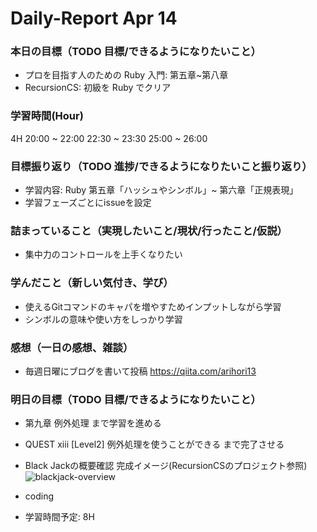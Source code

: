 # Daily-Report Apr 14

### 本日の目標（TODO 目標/できるようになりたいこと）
- プロを目指す人のための Ruby 入門: 第五章~第八章
- RecursionCS: 初級を Ruby でクリア

### 学習時間(Hour)
4H
20:00 ~ 22:00
22:30 ~ 23:30
25:00 ~ 26:00

### 目標振り返り（TODO 進捗/できるようになりたいこと振り返り）
- 学習内容:
    Ruby 第五章「ハッシュやシンボル」~ 第六章「正規表現」
- 学習フェーズごとにissueを設定

### 詰まっていること（実現したいこと/現状/行ったこと/仮説）
- 集中力のコントロールを上手くなりたい

### 学んだこと（新しい気付き、学び）
- 使えるGitコマンドのキャパを増やすためインプットしながら学習
- シンボルの意味や使い方をしっかり学習

### 感想（一日の感想、雑談）
- 毎週日曜にブログを書いて投稿
https://qiita.com/arihori13

### 明日の目標（TODO 目標/できるようになりたいこと）
- 第九章 例外処理 まで学習を進める
- QUEST xiii [Level2] 例外処理を使うことができる まで完了させる
- Black Jackの概要確認
   完成イメージ(RecursionCSのプロジェクト参照)
![blackjack-overview](https://user-images.githubusercontent.com/83809409/232120770-cccac6ef-2352-4995-9e9a-5bfd86d25a5c.png)

- coding
- 学習時間予定: 8H

